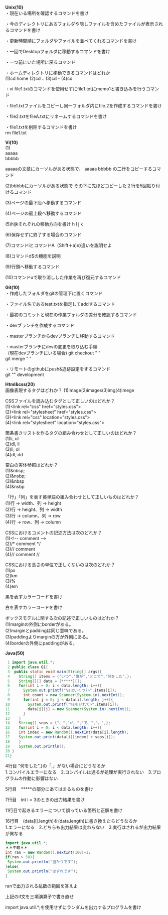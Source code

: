 **Unix(10)**  
・現在いる場所を確認するコマンドを書け  

・今のディレクトリにあるフォルダや隠しファイルを含めたファイルが表示されるコマンドを書け  

・更新時間順にフォルダやファイルを並べてくれるコマンドを書け  

・一回でDesktopフォルダに移動するコマンドを書け  

・一つ前にいた場所に戻るコマンド  

・ホームディレクトリに移動できるコマンドはどれか  
(1)cd home (2)cd .. (3)cd - (4)cd  

・vi file1.txtのコマンドを使用せずにfile1.txtにmemo1と書き込みを行うコマンド  

・file1.txtファイルをコピーし同一フォルダ内にfile.2を作成するコマンドを書け  

・file2.txtをfileA.txtにリネームするコマンドを書け  

・file1.txtを削除するコマンドを書け  
rm file1.txt


**Vi(10)**  
(1)  
aaaaa  
bbbbb

aaaaaの文章にカーソルがある状態で、
aaaaa
bbbbb
の二行をコピーするコマンド

(2)bbbbbにカーソルがある状態で
その下に先ほどコピーした２行を5回貼り付けるコマンド

(3)ページの最下段へ移動するコマンド

(4)ページの最上段へ移動するコマンド

(5)hljkそれぞれの移動方向を書け
h
l
j
k

(6)保存せずに終了する場合のコマンド

(7)コマンドiとコマンドA（Shift＋a)の違いを説明せよ

(8)コマンドd$の機能を説明

(9)行頭へ移動するコマンド

(10)コマンドuで取り消しした作業を再び復元するコマンド

**Git(10)**  
・作成したフォルダをgitの管理下に置くコマンド  

・ファイル名であるtest.txtを指定してaddするコマンド  

・最初のコミットと現在の作業フォルダの差分を確認するコマンド  

・devブランチを作成するコマンド  

・masterブランチからdevブランチに移動するコマンド  

・masterブランチにdevの変更を取り込む手順  
（現在devブランチにいる場合)
git checkout " "  
git merge " "  

・リモートのgithubにpush&追跡設定をするコマンド  
git "" development  

**Html&css(20)**  
画像表現するタグはどれか？
(1)image(2)images(3)img(4)imege

CSSファイルを読み込むタグとして正しいのはどれか？  
(1)&lt;link rel="css" href="styles.css"&gt;  
(2)&lt;link rel="stylesheet" href="styles.css"&gt;  
(3)&lt;link rel="css" location="styles.css"&gt;  
(4)&lt;link rel="stylesheet" location="styles.css"&gt;  

箇条書きリストを作るタグの組み合わせとして正しいのはどれか？  
(1)li, ul  
(2)dl, li  
(3)li, ol  
(4)dl, dd  

空白の実体参照はどれか？  
(1)&amp;nbsp;  
(2)&nsbp;  
(3)&nbsp  
(4)&nsbp  

「行」「列」を表す英単語の組み合わせとして正しいものはどれか？  
(1)行 → width、列 → height  
(2)行 → height、列 → width  
(3)行 → column、列 → row  
(4)行 → row、列 → column  

CSSにおけるコメントの記述方法は次のどれか？  
(1)&lt;!-- comment --&gt;  
(2)/* comment */  
(3)// comment  
(4)// comment //  

CSSにおける長さの単位で正しくないのは次のどれか？  
(1)px  
(2)km  
(3)%  
(4)em  

黒を表すカラーコードを書け

白を表すカラーコードを書け

ボックスモデルに関する次の記述で正しいものはどれか？  
(1)marginの外側にborderがある。  
(2)marginとpaddingは同じ意味である。  
(3)paddingよりmarginの方が外側にある。  
(4)borderの外側にpaddingがある。  

**Java(50)**
```java
 1 import java.util.*;
 2 public class Q1{
 3  public static void main(String[] args){
 4    String[] items = {"いつ","誰が","どこで","何をした",};
 5    String[][] data = [*****][];
 6    for(int i = 0; i < data.length; i++){
 7      System.out.printf("%sはいくつ?>",items[i]);
 8      int count = new Scanner(System.in).nextInt();
 9      for(int j = 0; j < data[i].length; j++){
10        System.out.printf("%sをいれて>",items[i]);
11        data[i][j] = new Scanner(System.in).nextInt();
12      }
13    }
14    String[] seps = {"、","が、","で、","。",};
15    for(int i = 0; i < data.length; i++){
16    int index = new Random().nextInt(data[i].length);
17    System.out.print(data[i][index] + seps[i]);
18    }
19    System.out.println();
20 }
21}

```
4行目 "何をした",}の「,」がない場合にどうなるか  
1.コンパイルエラーになる　2.コンパイルは通るが処理が実行されない　3.プログラムの作動に影響はない

5行目　*****の部分にあてはまるものを書け

7行目　int i = 3のときの出力結果を書け

11行目で起きるエラーについて誤っている箇所と正解を書け

16行目　(data[i].length)を(data.length)に書き換えたらどうなるか  
1.エラーになる　2.どちらも出力結果は変わらない　3.実行はされるが出力結果が異なる

```java
import java.util.*;
＊＊中略＊＊
int ran = new Random().nextInt(100)+1; 
if(ran > 50){
 System.out.println("当たりです");
}else{
 System.out.println("はずれです");
}
```
ranで出力される乱数の範囲を答えよ  

上記のif文を三項演算子で書き直せ  

import java.util.*;を使用せずにランダムを出力するプログラムを書け  
